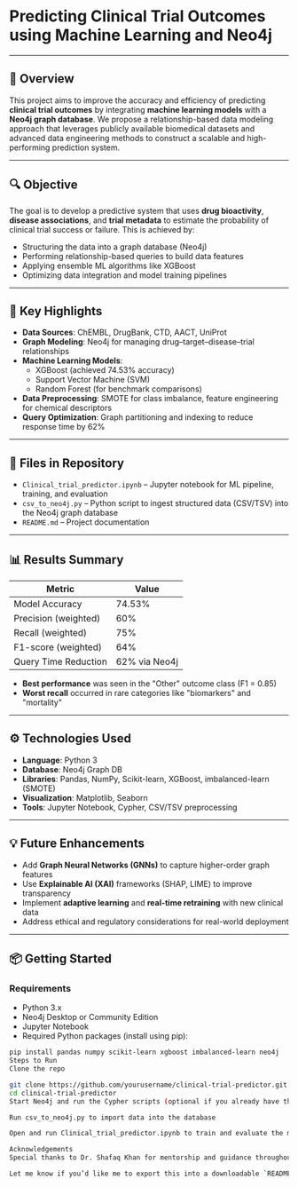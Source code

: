 # Predicting Clinical Trial Outcomes using Machine Learning and Neo4j
---

## 📘 Overview

This project aims to improve the accuracy and efficiency of predicting **clinical trial outcomes** by integrating **machine learning models** with a **Neo4j graph database**. We propose a relationship-based data modeling approach that leverages publicly available biomedical datasets and advanced data engineering methods to construct a scalable and high-performing prediction system.

---

## 🔍 Objective

The goal is to develop a predictive system that uses **drug bioactivity**, **disease associations**, and **trial metadata** to estimate the probability of clinical trial success or failure. This is achieved by:

- Structuring the data into a graph database (Neo4j)
- Performing relationship-based queries to build data features
- Applying ensemble ML algorithms like XGBoost
- Optimizing data integration and model training pipelines

---

## 🧠 Key Highlights

- **Data Sources**: ChEMBL, DrugBank, CTD, AACT, UniProt  
- **Graph Modeling**: Neo4j for managing drug–target–disease–trial relationships  
- **Machine Learning Models**:  
  - XGBoost (achieved 74.53% accuracy)  
  - Support Vector Machine (SVM)  
  - Random Forest (for benchmark comparisons)
- **Data Preprocessing**: SMOTE for class imbalance, feature engineering for chemical descriptors  
- **Query Optimization**: Graph partitioning and indexing to reduce response time by 62%

---

## 📁 Files in Repository

- `Clinical_trial_predictor.ipynb` – Jupyter notebook for ML pipeline, training, and evaluation  
- `csv_to_neo4j.py` – Python script to ingest structured data (CSV/TSV) into the Neo4j graph database  
- `README.md` – Project documentation

---

## 📊 Results Summary

| Metric                | Value          |
|----------------------|----------------|
| Model Accuracy        | 74.53%         |
| Precision (weighted)  | 60%            |
| Recall (weighted)     | 75%            |
| F1-score (weighted)   | 64%            |
| Query Time Reduction  | 62% via Neo4j  |

- **Best performance** was seen in the "Other" outcome class (F1 = 0.85)  
- **Worst recall** occurred in rare categories like "biomarkers" and "mortality"  

---

## ⚙️ Technologies Used

- **Language**: Python 3  
- **Database**: Neo4j Graph DB  
- **Libraries**: Pandas, NumPy, Scikit-learn, XGBoost, imbalanced-learn (SMOTE)  
- **Visualization**: Matplotlib, Seaborn  
- **Tools**: Jupyter Notebook, Cypher, CSV/TSV preprocessing

---

## 💡 Future Enhancements

- Add **Graph Neural Networks (GNNs)** to capture higher-order graph features  
- Use **Explainable AI (XAI)** frameworks (SHAP, LIME) to improve transparency  
- Implement **adaptive learning** and **real-time retraining** with new clinical data  
- Address ethical and regulatory considerations for real-world deployment

---

## 📦 Getting Started

### Requirements

- Python 3.x  
- Neo4j Desktop or Community Edition  
- Jupyter Notebook  
- Required Python packages (install using pip):

```bash
pip install pandas numpy scikit-learn xgboost imbalanced-learn neo4j
Steps to Run
Clone the repo

git clone https://github.com/yourusername/clinical-trial-predictor.git
cd clinical-trial-predictor
Start Neo4j and run the Cypher scripts (optional if you already have the data loaded)

Run csv_to_neo4j.py to import data into the database

Open and run Clinical_trial_predictor.ipynb to train and evaluate the model

Acknowledgements
Special thanks to Dr. Shafaq Khan for mentorship and guidance throughout the course.

Let me know if you’d like me to export this into a downloadable `README.md` file, or help you generate additional content such as `requirements.txt`, Cypher scripts, or a dataset directory structure.







